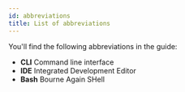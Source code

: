 ```yaml
---
id: abbreviations
title: List of abbreviations
---
```


You'll find the following abbreviations in the guide:

- **CLI** Command line interface
- **IDE** Integrated Development Editor
- **Bash** Bourne Again SHell
